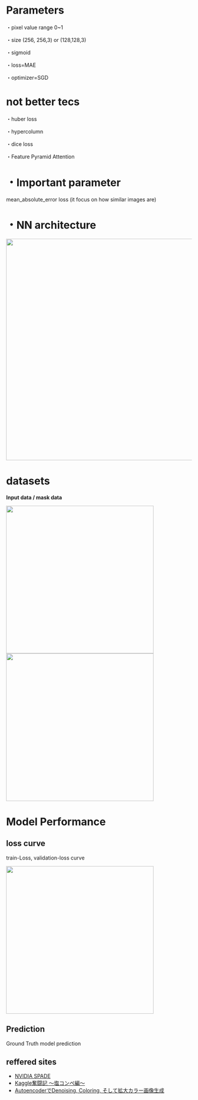 # Parameters

・pixel value range 0~1

・size (256, 256,3) or (128,128,3)

・sigmoid

・loss=MAE

・optimizer=SGD




# not better tecs

・huber loss

・hypercolumn

・dice loss

・Feature Pyramid Attention



# ・Important  parameter
mean_absolute_error loss (it focus on how similar images are)




# ・NN architecture

<img src="https://user-images.githubusercontent.com/48679574/93949013-d6373080-fd7a-11ea-983b-8c760660ad46.png" width="600px">



# datasets
<b>Input data / mask data</b>

<img src="https://user-images.githubusercontent.com/48679574/93950315-282d8580-fd7e-11ea-90f9-a903d8ecedb8.png" width="400px"><img src="https://user-images.githubusercontent.com/48679574/93950459-835f7800-fd7e-11ea-8637-8c4da1d704df.png" width="400px">





# Model Performance

## loss curve
train-Loss, validation-loss curve

<img src="https://user-images.githubusercontent.com/48679574/93953140-9295f400-fd85-11ea-8fc0-c5b5c55698c4.png" width="400px">


## Prediction

Ground Truth   model prediction


## reffered sites

- [NVIDIA SPADE](https://qiita.com/Phoeboooo/items/ad6c0461ab052aae8e89)
- [Kaggle奮闘記 〜塩コンペ編〜](http://phalanks.hatenablog.jp/entry/2018/12/23/195354)
- [AutoencoderでDenoising, Coloring, そして拡大カラー画像生成](https://qiita.com/MuAuan/items/e5f3e67ee24a776380aa)

